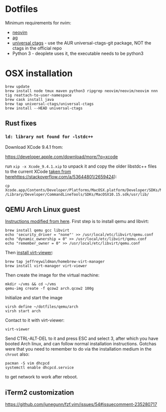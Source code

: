 # Dotfiles

Minimum requirements for nvim:

* [neovim](https://github.com/neovim/neovim)
* [ag](https://github.com/ggreer/the_silver_searcher)
* [universal ctags](https://github.com/universal-ctags/ctags) - use the AUR universal-ctags-git package, NOT the ctags in the official repo
* Python 3 - deoplete uses it, the executable needs to be python3

# OSX installation

```
brew update
brew install node tmux maven python3 ripgrep neovim/neovim/neovim nnn tig reattach-to-user-namespace
brew cask install java
brew tap universal-ctags/universal-ctags
brew install --HEAD universal-ctags
```

## Rust fixes

### `ld: library not found for -lstdc++`

Download XCode 9.4.1 from:

https://developer.apple.com/download/more/?q=xcode

run `xip -x Xcode_9.4.1.xip` to unpack it and copy the older libstdc++ files to the current XCode [taken from here]()https://stackoverflow.com/a/53644801/2659424):

```
cp Xcode.app/Contents/Developer/Platforms/MacOSX.platform/Developer/SDKs/MacOSX.sdk/usr/lib/libstdc++.*  /Library/Developer/CommandLineTools/SDKs/MacOSX10.15.sdk/usr/lib/
```

## QEMU Arch Linux guest

[Instructions modified from here](https://www.naut.ca/blog/2020/08/26/ubuntu-vm-on-macos-with-libvirt-qemu/). First step is to install qemu and libvirt:

```
brew install qemu gcc libvirt
echo 'security_driver = "none"' >> /usr/local/etc/libvirt/qemu.conf
echo "dynamic_ownership = 0" >> /usr/local/etc/libvirt/qemu.conf
echo "remember_owner = 0" >> /usr/local/etc/libvirt/qemu.conf
```

Then [install virt-viewer](https://github.com/jeffreywildman/homebrew-virt-manager):

```
brew tap jeffreywildman/homebrew-virt-manager
brew install virt-manager virt-viewer
```

Then create the image for the virtual machine:

```
mkdir ~/vms && cd ~/vms
qemu-img create -f qcow2 arch.qcow2 100g
```

Initialize and start the image

```
virsh define ~/dotfiles/qemu/arch
virsh start arch
```

Contact to it with virt-viewer:

```
virt-viewer
```

Send CTRL-ALT-DEL to it and press ESC and select 3, after which you have booted Arch linux, and can follow normal installation instructions.
Gotchas were that you need to remember to do via the installation medium in the `chroot` also:


```
pacman -S vim dhcpcd
systemctl enable dhcpcd.service
```

to get network to work after reboot.

## iTerm2 customization

https://github.com/junegunn/fzf.vim/issues/54#issuecomment-235280717
